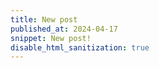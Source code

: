 ```yaml
---
title: New post
published_at: 2024-04-17
snippet: New post!
disable_html_sanitization: true
---
```

